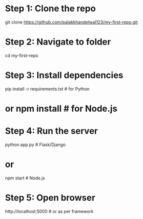 # Step 1: Clone the repo
git clone https://github.com/palakkhandelwal123/my-first-repo.git

# Step 2: Navigate to folder
cd my-first-repo

# Step 3: Install dependencies
pip install -r requirements.txt   # for Python
# or npm install                  # for Node.js

# Step 4: Run the server
python app.py      # Flask/Django
# or
npm start          # Node.js

# Step 5: Open browser
http://localhost:5000  # or as per framework

